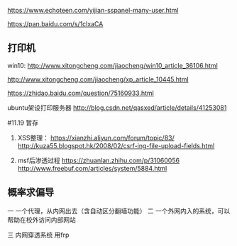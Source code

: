 https://www.echoteen.com/yijian-sspanel-many-user.html

https://pan.baidu.com/s/1clxaCA

## 打印机
win10:
http://www.xitongcheng.com/jiaocheng/win10_article_36106.html

http://www.xitongcheng.com/jiaocheng/xp_article_10445.html

https://zhidao.baidu.com/question/75160933.html

ubuntu架设打印服务器
http://blog.csdn.net/qasxed/article/details/41253081

#11.19 暂存
1. XSS整理：
https://xianzhi.aliyun.com/forum/topic/83/
http://kuza55.blogspot.hk/2008/02/csrf-ing-file-upload-fields.html

2. msf后渗透过程
https://zhuanlan.zhihu.com/p/31060056
http://www.freebuf.com/articles/system/5884.html

## 概率求偏导


一 一个代理，从内网出去（含自动区分翻墙功能）
二 一个外网内入的系统，可以帮助在校外访问内部网站

三 内网穿透系统 用frp